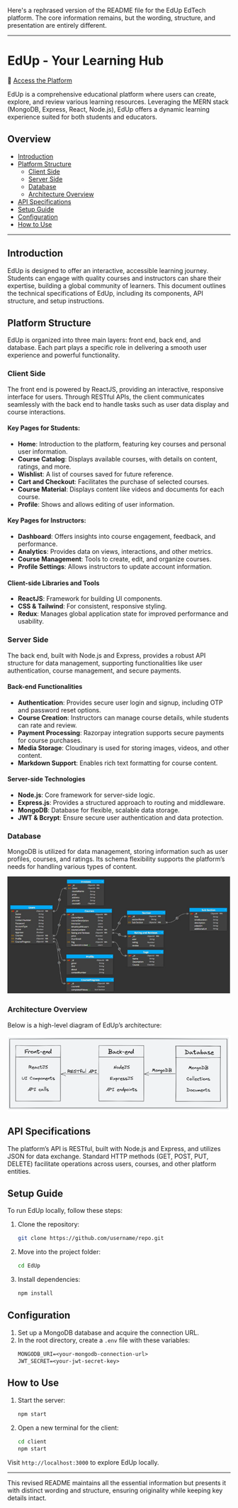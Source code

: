 Here's a rephrased version of the README file for the EdUp EdTech platform. The core information remains, but the wording, structure, and presentation are entirely different.

---

# EdUp - Your Learning Hub  
🚀 [Access the Platform](https://ed-up.vercel.app/)



EdUp is a comprehensive educational platform where users can create, explore, and review various learning resources. Leveraging the MERN stack (MongoDB, Express, React, Node.js), EdUp offers a dynamic learning experience suited for both students and educators.

## Overview

- [Introduction](#introduction)
- [Platform Structure](#platform-structure)
  - [Client Side](#client-side)
  - [Server Side](#server-side)
  - [Database](#database)
  - [Architecture Overview](#architecture-overview)
- [API Specifications](#api-specifications)
- [Setup Guide](#setup-guide)
- [Configuration](#configuration)
- [How to Use](#how-to-use)

---

## Introduction

EdUp is designed to offer an interactive, accessible learning journey. Students can engage with quality courses and instructors can share their expertise, building a global community of learners. This document outlines the technical specifications of EdUp, including its components, API structure, and setup instructions.

## Platform Structure

EdUp is organized into three main layers: front end, back end, and database. Each part plays a specific role in delivering a smooth user experience and powerful functionality.

### Client Side

The front end is powered by ReactJS, providing an interactive, responsive interface for users. Through RESTful APIs, the client communicates seamlessly with the back end to handle tasks such as user data display and course interactions.

#### Key Pages for Students:

- **Home**: Introduction to the platform, featuring key courses and personal user information.
- **Course Catalog**: Displays available courses, with details on content, ratings, and more.
- **Wishlist**: A list of courses saved for future reference.
- **Cart and Checkout**: Facilitates the purchase of selected courses.
- **Course Material**: Displays content like videos and documents for each course.
- **Profile**: Shows and allows editing of user information.

#### Key Pages for Instructors:

- **Dashboard**: Offers insights into course engagement, feedback, and performance.
- **Analytics**: Provides data on views, interactions, and other metrics.
- **Course Management**: Tools to create, edit, and organize courses.
- **Profile Settings**: Allows instructors to update account information.

#### Client-side Libraries and Tools

- **ReactJS**: Framework for building UI components.
- **CSS & Tailwind**: For consistent, responsive styling.
- **Redux**: Manages global application state for improved performance and usability.

### Server Side

The back end, built with Node.js and Express, provides a robust API structure for data management, supporting functionalities like user authentication, course management, and secure payments.

#### Back-end Functionalities

- **Authentication**: Provides secure user login and signup, including OTP and password reset options.
- **Course Creation**: Instructors can manage course details, while students can rate and review.
- **Payment Processing**: Razorpay integration supports secure payments for course purchases.
- **Media Storage**: Cloudinary is used for storing images, videos, and other content.
- **Markdown Support**: Enables rich text formatting for course content.

#### Server-side Technologies

- **Node.js**: Core framework for server-side logic.
- **Express.js**: Provides a structured approach to routing and middleware.
- **MongoDB**: Database for flexible, scalable data storage.
- **JWT & Bcrypt**: Ensure secure user authentication and data protection.

### Database

MongoDB is utilized for data management, storing information such as user profiles, courses, and ratings. Its schema flexibility supports the platform’s needs for handling various types of content.

![Database Structure](frontend\images\schema.png)

### Architecture Overview

Below is a high-level diagram of EdUp’s architecture:

![Architecture Diagram](frontend\images\architecture.png)

## API Specifications

The platform’s API is RESTful, built with Node.js and Express, and utilizes JSON for data exchange. Standard HTTP methods (GET, POST, PUT, DELETE) facilitate operations across users, courses, and other platform entities.



## Setup Guide

To run EdUp locally, follow these steps:

1. Clone the repository:
   ```bash
   git clone https://github.com/username/repo.git
   ```
2. Move into the project folder:
   ```bash
   cd EdUp
   ```
3. Install dependencies:
   ```bash
   npm install
   ```

## Configuration

1. Set up a MongoDB database and acquire the connection URL.
2. In the root directory, create a `.env` file with these variables:
   ```env
   MONGODB_URI=<your-mongodb-connection-url>
   JWT_SECRET=<your-jwt-secret-key>
   ```

## How to Use

1. Start the server:
   ```bash
   npm start
   ```
2. Open a new terminal for the client:
   ```bash
   cd client
   npm start
   ```

Visit `http://localhost:3000` to explore EdUp locally.

--- 

This revised README maintains all the essential information but presents it with distinct wording and structure, ensuring originality while keeping key details intact.